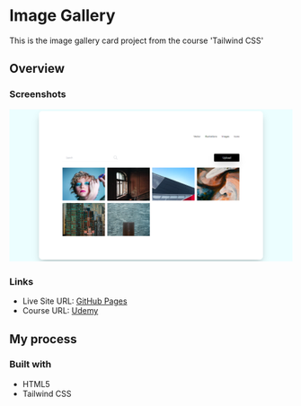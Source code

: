 # Image Gallery

This is the image gallery card project from the course 'Tailwind CSS'

## Overview

### Screenshots

![](/screenshots/screenshot1.png)

### Links

- Live Site URL: [GitHub Pages](https://aref-akminasi.github.io/image-gallery)
- Course URL: [Udemy](https://www.udemy.com/course/tailwind-from-scratch/)

## My process

### Built with

- HTML5
- Tailwind CSS
